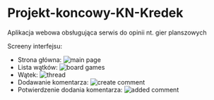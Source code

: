 # Projekt-koncowy-KN-Kredek
Aplikacja webowa obsługująca serwis do opinii nt. gier planszowych

Screeny interfejsu:
- Strona główna:
![main page](https://github.com/kacper651/Projekt-koncowy-KN-Kredek/blob/main/readme_images/main_page.png)
- Lista wątków: 
![board games](https://github.com/kacper651/Projekt-koncowy-KN-Kredek/blob/main/readme_images/board_games.png)
- Wątek:
![thread](https://github.com/kacper651/Projekt-koncowy-KN-Kredek/blob/main/readme_images/thread.png)
- Dodawanie komentarza:
![create comment](https://github.com/kacper651/Projekt-koncowy-KN-Kredek/blob/main/readme_images/create_comment.png)
- Potwierdzenie dodania komentarza:
![added comment](https://github.com/kacper651/Projekt-koncowy-KN-Kredek/blob/main/readme_images/added_comment.png)
